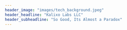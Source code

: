 ```yaml
---
header_image: "images/tech_background.jpeg"
header_headline: "Kalixo Labs LLC"
header_subheadline: "So Good, Its Almost a Paradox"
---
```


